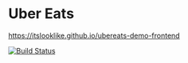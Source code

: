 # Uber Eats

https://itslooklike.github.io/ubereats-demo-frontend

[![Build Status](https://travis-ci.org/itslooklike/ubereats-demo-frontend.svg?branch=master)](https://travis-ci.org/itslooklike/ubereats-demo-frontend)
